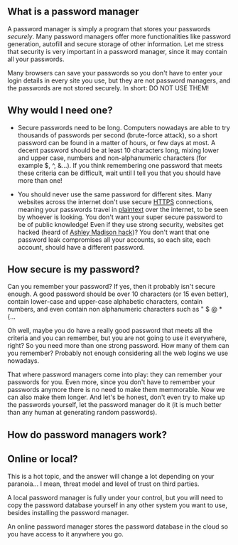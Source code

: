 ## What is a password manager
A password manager is simply a program that stores your passwords *securely*. Many password managers offer more functionalities like password generation, autofill and secure storage of other information. Let me stress that security is very important in a password manager, since it may contain all your passwords. 

Many browsers can save your passwords so you don't have to enter your login details in every site you use, but they are not password managers, and the passwords are not stored securely. In short: DO NOT USE THEM!

## Why would I need one?

- Secure passwords need to be long.
Computers nowadays are able to try thousands of passwords per second (brute-force attack), so a short password can be found in a matter of hours, or few days at most. A decent password should be at least 10 characters long, mixing lower and upper case, numbers and non-alphanumeric characters (for example $, ^, &...). If you think remembering one password that meets these criteria can be difficult, wait until I tell you that you should have more than one!

- You should never use the same password for different sites. 
Many websites across the internet don't use secure [HTTPS](https://theprivacyguide.org/tutorials/glossary.html#https) connections, meaning your passwords travel in [plaintext](https://theprivacyguide.org/tutorials/glossary.html#plaintext) over the internet, to be seen by whoever is looking. You don't want your super secure password to be of public knowledge!
Even if they use strong security, websites get hacked (heard of [Ashley Madison hack](https://en.wikipedia.org/wiki/Ashley_Madison_data_breach))? You don't want that one password leak compromises all your accounts, so each site, each account, should have a different password.

## How secure is my password?
Can you remember your password? If yes, then it probably isn't secure enough. A good password should be over 10 characters (or 15 even better), contain lower-case and upper-case alphabetic characters, contain numbers, and even contain non alphanumeric characters such as " $ @ * {...

Oh well, maybe you do have a really good password that meets all the criteria and you can remember, but you are not going to use it everywhere, right? So you need more than one strong password. How many of them can you remember? Probably not enough considering all the web logins we use nowadays.

That where password managers come into play: they can remember your passwords for you. Even more, since you don't have to remember your passwords anymore there is no need to make them memmorable. Now we can also make them longer. And let's be honest, don't even try to make up the passwords yourself, let the password manager do it (it is much better than any human at generating random passwords).

## How do password managers work?

## Online or local?
This is a hot topic, and the answer will change a lot depending on your paranoia... I mean, threat model and level of trust on third parties.

A local password manager is fully under your control, but you will need to copy the password database yourself in any other system you want to use, besides installing the password manager.

An online password manager stores the password database in the cloud so you have access to it anywhere you go.
